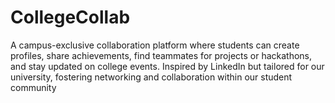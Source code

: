 # CollegeCollab
A campus-exclusive collaboration platform where students can create profiles, share achievements, find teammates for projects or hackathons, and stay updated on college events. Inspired by LinkedIn but tailored for our university, fostering networking and collaboration within our student community
